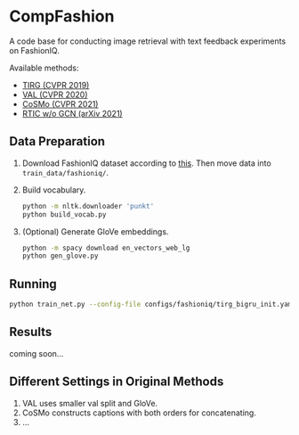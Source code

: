 # CompFashion

A code base for conducting image retrieval with text feedback experiments on FashionIQ.

Available methods:

- [TIRG (CVPR 2019)](https://openaccess.thecvf.com/content_CVPR_2019/papers/Vo_Composing_Text_and_Image_for_Image_Retrieval_-_an_Empirical_CVPR_2019_paper.pdf)
- [VAL (CVPR 2020)](https://openaccess.thecvf.com/content_CVPR_2020/papers/Chen_Image_Search_With_Text_Feedback_by_Visiolinguistic_Attention_Learning_CVPR_2020_paper.pdf)
- [CoSMo (CVPR 2021)](https://openaccess.thecvf.com/content/CVPR2021/papers/Lee_CoSMo_Content-Style_Modulation_for_Image_Retrieval_With_Text_Feedback_CVPR_2021_paper.pdf)
- [RTIC w/o GCN (arXiv 2021)](https://arxiv.org/pdf/2104.03015.pdf)

## Data Preparation

1. Download FashionIQ dataset according to [this](https://github.com/XiaoxiaoGuo/fashion-iq). Then move data into `train_data/fashioniq/`.

2. Build vocabulary.
   ```bash
   python -m nltk.downloader 'punkt'
   python build_vocab.py
   ```

3. (Optional) Generate GloVe embeddings.
   ```bash
   python -m spacy download en_vectors_web_lg
   python gen_glove.py
   ```

## Running

``` bash
python train_net.py --config-file configs/fashioniq/tirg_bigru_init.yaml --use-tensorboard
```

## Results

coming soon...

## Different Settings in Original Methods

1. VAL uses smaller val split and GloVe.
2. CoSMo constructs captions with both orders for concatenating.
3. ...
